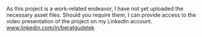 As this project is a work-related endeavor, I have not yet uploaded the necessary asset files. 
Should you require them, I can provide access to the video presentation of the project on my LinkedIn account. www.linkedin.com/in/beratgudelek
